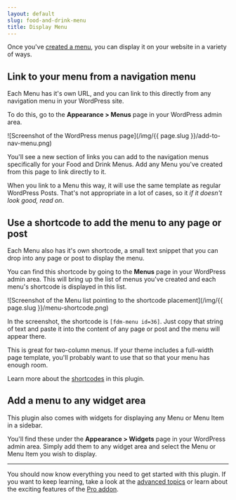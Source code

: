 ```yaml
---
layout: default
slug: food-and-drink-menu
title: Display Menu
---
```

Once you've [created a menu](create-menu), you can display it on your website in a variety of ways.

## Link to your menu from a navigation menu

Each Menu has it's own URL, and you can link to this directly from any navigation menu in your WordPress site.

To do this, go to the **Appearance > Menus** page in your WordPress admin area.

![Screenshot of the WordPress menus page](/img/{{ page.slug }}/add-to-nav-menu.png)

You'll see a new section of links you can add to the navigation menus specifically for your Food and Drink Menus. Add any Menu you've created from this page to link directly to it.

When you link to a Menu this way, it will use the same template as regular WordPress Posts. That's not appropriate in a lot of cases, so it *if it doesn't look good, read on*.

## Use a shortcode to add the menu to any page or post

Each Menu also has it's own shortcode, a small text snippet that you can drop into any page or post to display the menu.

You can find this shortcode by going to the **Menus** page in your WordPress admin area. This will bring up the list of menus you've created and each menu's shortcode is displayed in this list.

![Screenshot of the Menu list pointing to the shortcode placement](/img/{{ page.slug }}/menu-shortcode.png)

In the screenshot, the shortcode is `[fdm-menu id=36]`. Just copy that string of text and paste it into the content of any page or post and the menu will appear there.

This is great for two-column menus. If your theme includes a full-width page template, you'll probably want to use that so that your menu has enough room.

Learn more about the [shortcodes](../advanced/shortcodes) in this plugin.

## Add a menu to any widget area

This plugin also comes with widgets for displaying any Menu or Menu Item in a sidebar.

You'll find these under the **Appearance > Widgets** page in your WordPress admin area. Simply add them to any widget area and select the Menu or Menu Item you wish to display.

---

You should now know everything you need to get started with this plugin. If you want to keep learning, take a look at the [advanced topics](../advanced) or learn about the exciting features of the [Pro addon](../pro).
